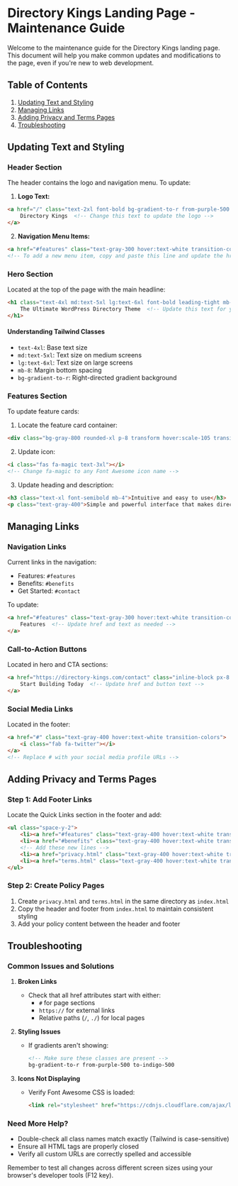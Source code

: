# Directory Kings Landing Page - Maintenance Guide

Welcome to the maintenance guide for the Directory Kings landing page. This document will help you make common updates and modifications to the page, even if you're new to web development.

## Table of Contents
1. [Updating Text and Styling](#updating-text-and-styling)
2. [Managing Links](#managing-links)
3. [Adding Privacy and Terms Pages](#adding-privacy-and-terms-pages)
4. [Troubleshooting](#troubleshooting)

## Updating Text and Styling

### Header Section
The header contains the logo and navigation menu. To update:

1. **Logo Text:**
```html
<a href="/" class="text-2xl font-bold bg-gradient-to-r from-purple-500 to-indigo-500 bg-clip-text text-transparent">
    Directory Kings  <!-- Change this text to update the logo -->
</a>
```

2. **Navigation Menu Items:**
```html
<a href="#features" class="text-gray-300 hover:text-white transition-colors duration-200">Features</a>
<!-- To add a new menu item, copy and paste this line and update the href and text -->
```

### Hero Section
Located at the top of the page with the main headline:

```html
<h1 class="text-4xl md:text-5xl lg:text-6xl font-bold leading-tight mb-8 bg-gradient-to-r from-purple-400 to-indigo-400 bg-clip-text text-transparent">
    The Ultimate WordPress Directory Theme  <!-- Update this text for your main headline -->
</h1>
```

#### Understanding Tailwind Classes
- `text-4xl`: Base text size
- `md:text-5xl`: Text size on medium screens
- `lg:text-6xl`: Text size on large screens
- `mb-8`: Margin bottom spacing
- `bg-gradient-to-r`: Right-directed gradient background

### Features Section
To update feature cards:

1. Locate the feature card container:
```html
<div class="bg-gray-800 rounded-xl p-8 transform hover:scale-105 transition-all duration-300 border border-gray-700 hover:border-purple-500">
```

2. Update icon:
```html
<i class="fas fa-magic text-3xl"></i>
<!-- Change fa-magic to any Font Awesome icon name -->
```

3. Update heading and description:
```html
<h3 class="text-xl font-semibold mb-4">Intuitive and easy to use</h3>
<p class="text-gray-400">Simple and powerful interface that makes directory building a breeze.</p>
```

## Managing Links

### Navigation Links
Current links in the navigation:
- Features: `#features`
- Benefits: `#benefits`
- Get Started: `#contact`

To update:
```html
<a href="#features" class="text-gray-300 hover:text-white transition-colors duration-200">
    Features  <!-- Update href and text as needed -->
</a>
```

### Call-to-Action Buttons
Located in hero and CTA sections:
```html
<a href="https://directory-kings.com/contact" class="inline-block px-8 py-4 rounded-full bg-gradient-to-r from-purple-600 to-indigo-600...">
    Start Building Today  <!-- Update href and button text -->
</a>
```

### Social Media Links
Located in the footer:
```html
<a href="#" class="text-gray-400 hover:text-white transition-colors">
    <i class="fab fa-twitter"></i>
</a>
<!-- Replace # with your social media profile URLs -->
```

## Adding Privacy and Terms Pages

### Step 1: Add Footer Links
Locate the Quick Links section in the footer and add:
```html
<ul class="space-y-2">
    <li><a href="#features" class="text-gray-400 hover:text-white transition-colors">Features</a></li>
    <li><a href="#benefits" class="text-gray-400 hover:text-white transition-colors">Benefits</a></li>
    <!-- Add these new lines -->
    <li><a href="privacy.html" class="text-gray-400 hover:text-white transition-colors">Privacy Policy</a></li>
    <li><a href="terms.html" class="text-gray-400 hover:text-white transition-colors">Terms of Service</a></li>
</ul>
```

### Step 2: Create Policy Pages
1. Create `privacy.html` and `terms.html` in the same directory as `index.html`
2. Copy the header and footer from `index.html` to maintain consistent styling
3. Add your policy content between the header and footer

## Troubleshooting

### Common Issues and Solutions

1. **Broken Links**
   - Check that all href attributes start with either:
     - `#` for page sections
     - `https://` for external links
     - Relative paths (`/`, `./`) for local pages

2. **Styling Issues**
   - If gradients aren't showing:
     ```html
     <!-- Make sure these classes are present -->
     bg-gradient-to-r from-purple-500 to-indigo-500
     ```
   
3. **Icons Not Displaying**
   - Verify Font Awesome CSS is loaded:
     ```html
     <link rel="stylesheet" href="https://cdnjs.cloudflare.com/ajax/libs/font-awesome/6.0.0/css/all.min.css">
     ```

### Need More Help?
- Double-check all class names match exactly (Tailwind is case-sensitive)
- Ensure all HTML tags are properly closed
- Verify all custom URLs are correctly spelled and accessible

Remember to test all changes across different screen sizes using your browser's developer tools (F12 key).